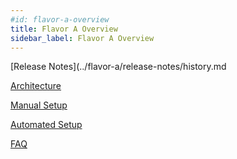 ```yaml
---
#id: flavor-a-overview
title: Flavor A Overview
sidebar_label: Flavor A Overview
---
```


[Release Notes](../flavor-a/release-notes/history.md

[Architecture](../flavor-a/technical-architecture.md)

[Manual Setup](../flavor-a/manual-setup.md)

[Automated Setup](../flavor-a/automated-setup.md)

[FAQ](../flavor-a/faq.md)